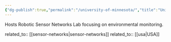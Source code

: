 ```yaml
---
{"dg-publish":true,"permalink":"/university-of-minnesota/","title":"University of Minnesota"}
---
```



Hosts Robotic Sensor Networks Lab focusing on environmental monitoring.

related_to:: [[sensor-networks\|sensor-networks]]
related_to:: [[usa\|USA]]
